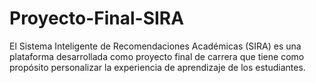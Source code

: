 # Proyecto-Final-SIRA
El Sistema Inteligente de Recomendaciones Académicas (SIRA) es una plataforma desarrollada como proyecto final de carrera que tiene como propósito personalizar la experiencia de aprendizaje de los estudiantes.

